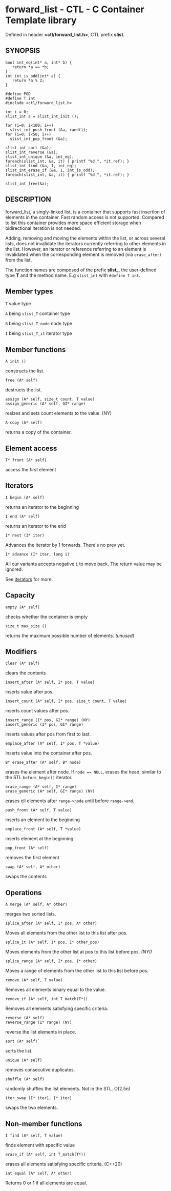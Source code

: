 # forward_list - CTL - C Container Template library

Defined in header **<ctl/forward_list.h>**, CTL prefix **slist**.

## SYNOPSIS

    bool int_eq(int* a, int* b) {
       return *a == *b;
    }
    int int_is_odd(int* a) {
       return *a % 2;
    }

    #define POD
    #define T int
    #include <ctl/forward_list.h>

    int i = 0;
    slist_int a = slist_int_init ();

    for (i=0; i<100; i++)
      slist_int_push_front (&a, rand());
    for (i=0; i<50; i++)
      slist_int_pop_front (&a);

    slist_int_sort (&a);
    slist_int_reverse (&a);
    slist_int_unique (&a, int_eq);
    foreach(slist_int, &a, it) { printf "%d ", *it.ref); }
    slist_int_find (&a, 1, int_eq);
    slist_int_erase_if (&a, 1, int_is_odd);
    foreach(slist_int, &a, it) { printf "%d ", *it.ref); }

    slist_int_free(&a);

## DESCRIPTION

forward_list, a singly-linked list, is a container that supports fast insertion
of elements in the container. Fast random access is not supported. Compared to
list this container provides more space efficient storage when bidirectional
iteration is not needed.

Adding, removing and moving the elements within the list, or across several
lists, does not invalidate the iterators currently referring to other elements
in the list. However, an iterator or reference referring to an element is
invalidated when the corresponding element is removed (via `erase_after`) from the
list.

The function names are composed of the prefix **slist_**, the user-defined type
**T** and the method name. E.g `slist_int` with `#define T int`.

## Member types

`T`                       value type

`A` being `slist_T`       container type

`B` being `slist_T_node`  node type

`I` being `slist_T_it`    iterator type

## Member functions

    A init ()

constructs the list.

    free (A* self)

destructs the list.

    assign (A* self, size_t count, T value)
    assign_generic (A* self, GI* range)

resizes and sets count elements to the value. (NY)

    A copy (A* self)

returns a copy of the container.

## Element access

    T* front (A* self)

access the first element

## Iterators

    I begin (A* self)

returns an iterator to the beginning

    I end (A* self)

returns an iterator to the end

    I* next (I* iter)

Advances the iterator by 1 forwards. There's no prev yet.

    I* advance (I* iter, long i)

All our variants accepts negative `i` to move back. The return value may be ignored.


See [iterators](iterators.md) for more.

## Capacity

    empty (A* self)

checks whether the container is empty

    size_t max_size ()

returns the maximum possible number of elements. _(unused)_

## Modifiers

    clear (A* self)

clears the contents

    insert_after (A* self, I* pos, T value)

inserts value after pos.

    insert_count (A* self, I* pos, size_t count, T value)

inserts count values after pos.

    insert_range (I* pos, GI* range) (NY)
    insert_generic (I* pos, GI* range)

inserts values after pos from first to last.

    emplace_after (A* self, I* pos, T *value)

Inserts value into the container after pos.

    B* erase_after (A* self, B* node)

erases the element after node. If `node == NULL`, erases the head; similar to
the STL `before_begin()` iterator.

    erase_range (A* self, I* range)
    erase_generic (A* self, GI* range) (NY)

erases ell elements after `range->node` until before `range->end`.

    push_front (A* self, T value)

inserts an element to the beginning

    emplace_front (A* self, T *value)

inserts element at the beginning

    pop_front (A* self)

removes the first element

    swap (A* self, A* other)

swaps the contents

## Operations

    A merge (A* self, A* other)

merges two sorted lists.

    splice_after (A* self, I* pos, A* other)

Moves all elements from the other list to this list after pos.

    splice_it (A* self, I* pos, I* other_pos)

Moves elements from the other list at pos to this list before pos. _(NYI)_

    splice_range (A* self, I* pos, I* other)

Moves a range of elements from the other list to this list before pos.

    remove (A* self, T value)

Removes all elements binary equal to the value.

    remove_if (A* self, int T_match(T*))

Removes all elements satisfying specific criteria.

    reverse (A* self)
    reverse_range (I* range) (NY)

reverse the list elements in place.

    sort (A* self)`

sorts the list.

    unique (A* self)

removes consecutive duplicates.

    shuffle (A* self)

randomly shuffles the list elements. Not in the STL. O(2.5n)

    iter_swap (I* iter1, I* iter)

swaps the two elements.

## Non-member functions

    I find (A* self, T value)

finds element with specific value

    erase_if (A* self, int T_match(T*))

erases all elements satisfying specific criteria. (C++20)

    int equal (A* self, A* other)

Returns 0 or 1 if all elements are equal.
